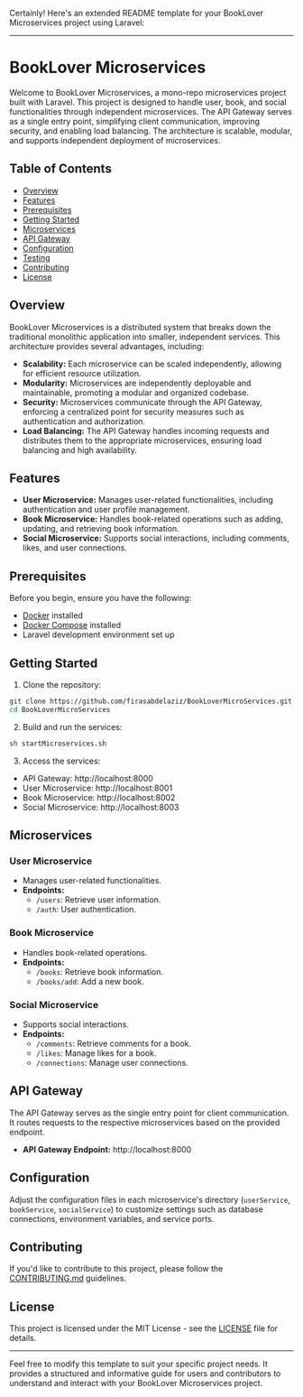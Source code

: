 Certainly! Here's an extended README template for your BookLover Microservices project using Laravel:

---

# BookLover Microservices

Welcome to BookLover Microservices, a mono-repo microservices project built with Laravel. This project is designed to handle user, book, and social functionalities through independent microservices. The API Gateway serves as a single entry point, simplifying client communication, improving security, and enabling load balancing. The architecture is scalable, modular, and supports independent deployment of microservices.

## Table of Contents

- [Overview](#overview)
- [Features](#features)
- [Prerequisites](#prerequisites)
- [Getting Started](#getting-started)
- [Microservices](#microservices)
- [API Gateway](#api-gateway)
- [Configuration](#configuration)
- [Testing](#testing)
- [Contributing](#contributing)
- [License](#license)

## Overview

BookLover Microservices is a distributed system that breaks down the traditional monolithic application into smaller, independent services. This architecture provides several advantages, including:

- **Scalability:** Each microservice can be scaled independently, allowing for efficient resource utilization.
- **Modularity:** Microservices are independently deployable and maintainable, promoting a modular and organized codebase.
- **Security:** Microservices communicate through the API Gateway, enforcing a centralized point for security measures such as authentication and authorization.
- **Load Balancing:** The API Gateway handles incoming requests and distributes them to the appropriate microservices, ensuring load balancing and high availability.

## Features

- **User Microservice:** Manages user-related functionalities, including authentication and user profile management.
- **Book Microservice:** Handles book-related operations such as adding, updating, and retrieving book information.
- **Social Microservice:** Supports social interactions, including comments, likes, and user connections.

## Prerequisites

Before you begin, ensure you have the following:

- [Docker](https://www.docker.com/) installed
- [Docker Compose](https://docs.docker.com/compose/install/) installed
- Laravel development environment set up

## Getting Started

1. Clone the repository:

```bash
git clone https://github.com/firasabdelaziz/BookLoverMicroServices.git
cd BookLoverMicroServices
```

2. Build and run the services:

```bash
sh startMicroservices.sh
```

3. Access the services:

- API Gateway: http://localhost:8000
- User Microservice: http://localhost:8001
- Book Microservice: http://localhost:8002
- Social Microservice: http://localhost:8003

## Microservices

### User Microservice

- Manages user-related functionalities.
- **Endpoints:**
  - `/users`: Retrieve user information.
  - `/auth`: User authentication.

### Book Microservice

- Handles book-related operations.
- **Endpoints:**
  - `/books`: Retrieve book information.
  - `/books/add`: Add a new book.

### Social Microservice

- Supports social interactions.
- **Endpoints:**
  - `/comments`: Retrieve comments for a book.
  - `/likes`: Manage likes for a book.
  - `/connections`: Manage user connections.

## API Gateway

The API Gateway serves as the single entry point for client communication. It routes requests to the respective microservices based on the provided endpoint.

- **API Gateway Endpoint:** http://localhost:8000

## Configuration

Adjust the configuration files in each microservice's directory (`userService`, `bookService`, `socialService`) to customize settings such as database connections, environment variables, and service ports.


## Contributing

If you'd like to contribute to this project, please follow the [CONTRIBUTING.md](CONTRIBUTING.md) guidelines.

## License

This project is licensed under the MIT License - see the [LICENSE](LICENSE) file for details.

---

Feel free to modify this template to suit your specific project needs. It provides a structured and informative guide for users and contributors to understand and interact with your BookLover Microservices project.